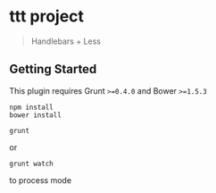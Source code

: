 # ttt project
> Handlebars + Less

## Getting Started
This plugin requires Grunt `>=0.4.0` and Bower `>=1.5.3`

```shell
npm install
bower install
```

```shell
grunt
```
or
```shell
grunt watch
```
to process mode
